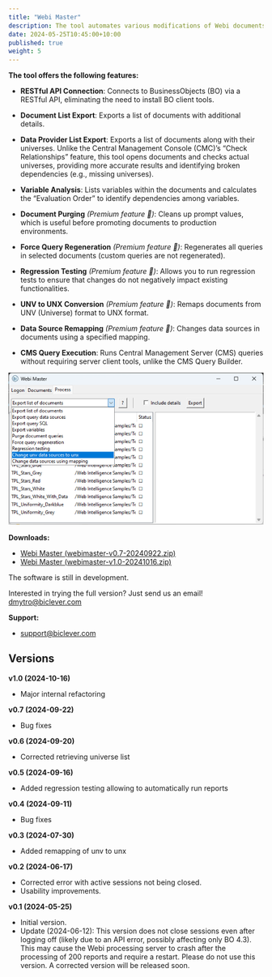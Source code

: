 ```yaml
---
title: "Webi Master"
description: The tool automates various modifications of Webi documents.
date: 2024-05-25T10:45:00+10:00
published: true
weight: 5
---
```


**The tool offers the following features:**

- **RESTful API Connection**: Connects to BusinessObjects (BO) via a RESTful API, eliminating the need to install BO client tools.
  
- **Document List Export**: Exports a list of documents with additional details.

- **Data Provider List Export**: Exports a list of documents along with their universes. Unlike the Central Management Console (CMC)’s “Check Relationships” feature, this tool opens documents and checks actual universes, providing more accurate results and identifying broken dependencies (e.g., missing universes).

- **Variable Analysis**: Lists variables within the documents and calculates the “Evaluation Order” to identify dependencies among variables.

- **Document Purging** *(Premium feature 🌟)*: Cleans up prompt values, which is useful before promoting documents to production environments.

- **Force Query Regeneration** *(Premium feature 🌟)*: Regenerates all queries in selected documents (custom queries are not regenerated).

- **Regression Testing** *(Premium feature 🌟)*: Allows you to run regression tests to ensure that changes do not negatively impact existing functionalities.

- **UNV to UNX Conversion** *(Premium feature 🌟)*: Remaps documents from UNV (Universe) format to UNX format.

- **Data Source Remapping** *(Premium feature 🌟)*: Changes data sources in documents using a specified mapping.

- **CMS Query Execution**: Runs Central Management Server (CMS) queries without requiring server client tools, unlike the CMS Query Builder.


![Webi Master 0.7](/images/pages/webimaster-01.png)

**Downloads:**
- [Webi Master (webimaster-v0.7-20240922.zip)](https://drive.google.com/uc?export=download&id=11_Znvo6NKx12eKKMjHZCjM6uwnTm5k9t)
- [Webi Master (webimaster-v1.0-20241016.zip)](https://drive.google.com/uc?export=download&id=1dL0DfSwnK4GESce056L-CQAQfl3OJIW1)

The software is still in development.

Interested in trying the full version? Just send us an email! [dmytro@biclever.com](mailto:dmytro@biclever.com)

**Support:**
- [support@biclever.com](mailto:support@biclever.com)

## Versions

**v1.0 (2024-10-16)** 
- Major internal refactoring 

**v0.7 (2024-09-22)** 
- Bug fixes 

**v0.6 (2024-09-20)** 
- Corrected retrieving universe list

**v0.5 (2024-09-16)**
- Added regression testing allowing to automatically run reports

**v0.4 (2024-09-11)**
- Bug fixes

**v0.3 (2024-07-30)**
- Added remapping of unv to unx

**v0.2 (2024-06-17)**
- Corrected error with active sessions not being closed.
- Usability improvements.

**v0.1 (2024-05-25)**
- Initial version.
- Update (2024-06-12): This version does not close sessions even after logging off (likely due to an API error, possibly affecting only BO 4.3). This may cause the Webi processing server to crash after the processing of 200 reports and require a restart. Please do not use this version. A corrected version will be released soon.